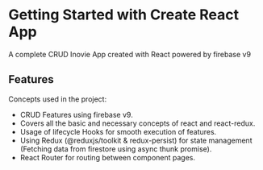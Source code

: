 # Getting Started with Create React App

A complete CRUD Inovie App created with React powered by firebase v9

## Features
Concepts used in the project:
* CRUD Features using firebase v9.
* Covers all the basic and necessary concepts of react and react-redux.
* Usage of lifecycle Hooks for smooth execution of features.
* Using Redux (@reduxjs/toolkit & redux-persist) for state management (Fetching data from firestore using async thunk promise).
* React Router for routing between component pages.